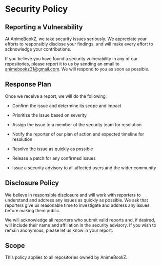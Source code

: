 # Security Policy

## Reporting a Vulnerability

At AnimeBookZ, we take security issues seriously. We appreciate your efforts to responsibly disclose your findings, and will make every effort to acknowledge your contributions.

If you believe you have found a security vulnerability in any of our repositories, please report it to us by sending an email to animebookz31@gmail.com. We will respond to you as soon as possible.

## Response Plan

Once we receive a report, we will do the following:

- Confirm the issue and determine its scope and impact

- Prioritize the issue based on severity

- Assign the issue to a member of the security team for resolution

- Notify the reporter of our plan of action and expected timeline for resolution

- Resolve the issue as quickly as possible

- Release a patch for any confirmed issues

- Issue a security advisory to all affected users and the wider community

## Disclosure Policy

We believe in responsible disclosure and will work with reporters to understand and address any issues as quickly as possible. We ask that reporters give us reasonable time to investigate and address any issues before making them public.

We will acknowledge all reporters who submit valid reports and, if desired, will include their name and affiliation in the security advisory. If you wish to remain anonymous, please let us know in your report.

## Scope

This policy applies to all repositories owned by AnimeBookZ.
